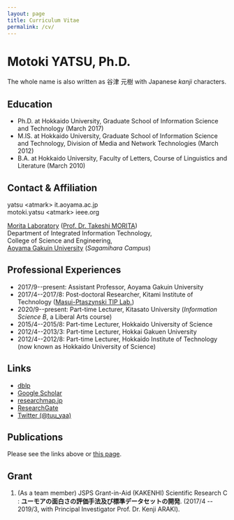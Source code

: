 ```yaml
---
layout: page
title: Curriculum Vitae
permalink: /cv/
---
```


Motoki YATSU, Ph.D.
====
The whole name is also written as 谷津 元樹 with Japanese <i>kanji</i> characters.

## Education

* Ph.D. at Hokkaido University, Graduate School of Information Science and Technology (March 2017)
* M.IS. at Hokkaido University, Graduate School of Information Science and Technology, Division of Media and Network Technologies (March 2012)
* B.A. at Hokkaido University, Faculty of Letters, Course of Linguistics and Literature (March 2010)

## Contact & Affiliation

yatsu <!-- nnospam -->&lt;atmark&gt; it.aoyama.ac.jp<br>
motoki.yatsu &lt;atmark&gt;<!-- nnospam --> ieee.org

[Morita Laboratory](https://ke.it.aoyama.ac.jp/) ([Prof. Dr. Takeshi MORITA](https://takeshi-morita.jp/index.html))<br>
Department of Integrated Information Technology,<br>
College of Science and Engineering,<br>
[Aoyama Gakuin University](https://www.aoyama.ac.jp/) (<i>Sagamihara Campus</i>)

## Professional Experiences

* 2017/9--present: Assistant Professor, Aoyama Gakuin University
* 2017/4--2017/8: Post-doctoral Researcher, Kitami Institute of Technology ([Masui-Ptaszynski TIP Lab.](http://orion.cs.kitami-it.ac.jp/tipwiki/tip_home_E))
* 2020/9--present: Part-time Lecturer, Kitasato University (<i>Information Science B</i>, a Liberal Arts course)
* 2015/4--2015/8: Part-time Lecturer, Hokkaido University of Science
* 2012/4--2013/3: Part-time Lecturer, Hokkai Gakuen University
* 2012/4--2012/8: Part-time Lecturer, Hokkaido Institute of Technology (now known as Hokkaido University of Science)

## Links

* [dblp](https://dblp.org/pid/219/5289.html)
* [Google Scholar](https://scholar.google.co.jp/citations?user=r9O4KwgAAAAJ&hl=ja)
* [researchmap.jp](https://researchmap.jp/m-yatsu/)
* [ResearchGate](https://www.researchgate.net/profile/M._Yatsu)
* [Twitter (@tuu\_yaa)](https://twitter.com/tuu_yaa)

## Publications

Please see the links above or [this page](/publications).

## Grant

1. (As a team member) JSPS Grant-in-Aid (KAKENHI) Scientific Research C : **ユーモアの面白さの評価手法及び標準データセットの開発**. (2017/4 -- 2019/3, with Principal Investigator Prof. Dr. Kenji ARAKI).

